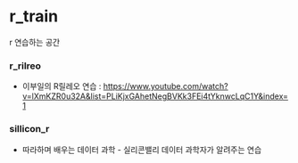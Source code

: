 # r_train
r 연습하는 공간


### r_rilreo

- 이부일의 R릴레오 연습 : https://www.youtube.com/watch?v=lXmKZR0u32A&list=PLiKjxGAhetNegBVKk3FEi4tYknwcLqC1Y&index=1

### sillicon_r

- 따라하며 배우는 데이터 과학 - 실리콘밸리 데이터 과학자가 알려주는 연습
